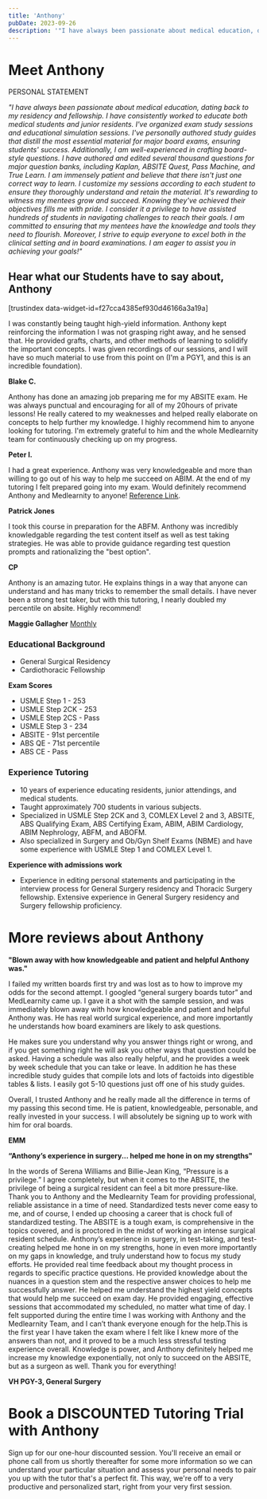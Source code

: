 ```yaml
---
title: 'Anthony'
pubDate: 2023-09-26
description: '"I have always been passionate about medical education, dating back to my residency and fellowship. I have consistently worked to educate both medical stud'
---
```


# Meet Anthony

PERSONAL STATEMENT

_"I have always been passionate about medical education, dating back to my residency and fellowship. I have consistently worked to educate both medical students and junior residents. I've organized exam study sessions and educational simulation sessions. I've personally authored study guides that distill the most essential material for major board exams, ensuring students' success._ _Additionally, I am well-experienced in crafting board-style questions. I have authored and edited several thousand questions for major question banks, including Kaplan, ABSITE Quest, Pass Machine, and True Learn. I am immensely patient and believe that there isn't just one correct way to learn._ _I customize my sessions according to each student to ensure they thoroughly understand and retain the material. It's rewarding to witness my mentees grow and succeed. Knowing they've achieved their objectives fills me with pride. I consider it a privilege to have assisted hundreds of students in navigating challenges to reach their goals._ _I am committed to ensuring that my mentees have the knowledge and tools they need to flourish. Moreover, I strive to equip everyone to excel both in the clinical setting and in board examinations. I am eager to assist you in achieving your goals!"_

## Hear what our Students have to say about, Anthony

\[trustindex data-widget-id=f27cca4385ef930d46166a3a19a\]

I was constantly being taught high-yield information. Anthony kept reinforcing the information I was not grasping right away, and he sensed that. He provided grafts, charts, and other methods of learning to solidify the important concepts. I was given recordings of our sessions, and I will have so much material to use from this point on (I'm a PGY1, and this is an incredible foundation).

**Blake C.**

Anthony has done an amazing job preparing me for my ABSITE exam. He was always punctual and encouraging for all of my 20hours of private lessons! He really catered to my weaknesses and helped really elaborate on concepts to help further my knowledge. I highly recommend him to anyone looking for tutoring. I'm extremely grateful to him and the whole Medlearnity team for continuously checking up on my progress.

**Peter I.**

I had a great experience. Anthony was very knowledgeable and more than willing to go out of his way to help me succeed on ABIM. At the end of my tutoring I felt prepared going into my exam. Would definitely recommend Anthony and Medlearnity to anyone! [Reference Link](https://g.co/kgs/FQdYFy).

**Patrick Jones**

I took this course in preparation for the ABFM. Anthony was incredibly knowledgable regarding the test content itself as well as test taking strategies. He was able to provide guidance regarding test question prompts and rationalizing the "best option".

**CP**

Anthony is an amazing tutor. He explains things in a way that anyone can understand and has many tricks to remember the small details. I have never been a strong test taker, but with this tutoring, I nearly doubled my percentile on absite. Highly recommend!

**Maggie Gallagher** [Monthly](#)

### Educational Background

- General Surgical Residency
- Cardiothoracic Fellowship

**Exam Scores**

- USMLE Step 1 - 253
- USMLE Step 2CK - 253
- USMLE Step 2CS - Pass
- USMLE Step 3 - 234
- ABSITE - 91st percentile
- ABS QE - 71st percentile
- ABS CE - Pass 

### Experience Tutoring

- 10 years of experience educating residents, junior attendings, and medical students.
- Taught approximately 700 students in various subjects.
- Specialized in USMLE Step 2CK and 3, COMLEX Level 2 and 3, ABSITE, ABS Qualifying Exam, ABS Certifying Exam, ABIM, ABIM Cardiology, ABIM Nephrology, ABFM, and ABOFM.
- Also specialized in Surgery and Ob/Gyn Shelf Exams (NBME) and have some experience with USMLE Step 1 and COMLEX Level 1.

**Experience with admissions work**

- Experience in editing personal statements and participating in the interview process for General Surgery residency and Thoracic Surgery fellowship. Extensive experience in General Surgery residency and Surgery fellowship proficiency.

# More reviews about Anthony

**"Blown away with how knowledgeable and patient and helpful Anthony was."**

I failed my written boards first try and was lost as to how to improve my odds for the second attempt. I googled “general surgery boards tutor” and MedLearnity came up. I gave it a shot with the sample session, and was immediately blown away with how knowledgeable and patient and helpful Anthony was. He has real world surgical experience, and more importantly he understands how board examiners are likely to ask questions. 

He makes sure you understand why you answer things right or wrong, and if you get something right he will ask you other ways that question could be asked. Having a schedule was also really helpful, and he provides a week by week schedule that you can take or leave. In addition he has these incredible study guides that compile lots and lots of factoids into digestible tables & lists. I easily got 5-10 questions just off one of his study guides.

Overall, I trusted Anthony and he really made all the difference in terms of my passing this second time. He is patient, knowledgeable, personable, and really invested in your success. I will absolutely be signing up to work with him for oral boards.

**EMM**

**“Anthony’s experience in surgery... helped me hone in on my strengths"**

In the words of Serena Williams and Billie-Jean King, “Pressure is a privilege.” I agree completely, but when it comes to the ABSITE, the privilege of being a surgical resident can feel a bit more pressure-like. Thank you to Anthony and the Medlearnity Team for providing professional, reliable assistance in a time of need. Standardized tests never come easy to me, and of course, I ended up choosing a career that is chock full of standardized testing. The ABSITE is a tough exam, is comprehensive in the topics covered, and is proctored in the midst of working an intense surgical resident schedule. Anthony’s experience in surgery, in test-taking, and test- creating helped me hone in on my strengths, hone in even more importantly on my gaps in knowledge, and truly understand how to focus my study efforts. He provided real time feedback about my thought process in regards to specific practice questions. He provided knowledge about the nuances in a question stem and the respective answer choices to help me successfully answer. He helped me understand the highest yield concepts that would help me succeed on exam day. He provided engaging, effective sessions that accommodated my scheduled, no matter what time of day. I felt supported during the entire time I was working with Anthony and the Medlearnity Team, and I can’t thank everyone enough for the help.This is the first year I have taken the exam where I felt like I knew more of the answers than not, and it proved to be a much less stressful testing experience overall. Knowledge is power, and Anthony definitely helped me increase my knowledge exponentially, not only to succeed on the ABSITE, but as a surgeon as well. Thank you for everything!

**VH PGY-3, General Surgery**

# Book a DISCOUNTED Tutoring Trial with Anthony

Sign up for our one-hour discounted session. You'll receive an email or phone call from us shortly thereafter for some more information so we can understand your particular situation and assess your personal needs to pair you up with the tutor that's a perfect fit. This way, we're off to a very productive and personalized start, right from your very first session.
